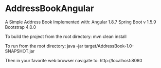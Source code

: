 # AddressBookAngular
A Simple Address Book Implemented with:
Angular 1.8.7
Spring Boot v 1.5.9
Bootstrap 4.0.0

To build the project from the root directory:
mvn clean install

To run from the root directory:
java -jar target/AddressBook-1.0-SNAPSHOT.jar

Then in your favorite web browser navigate to: http://localhost:8080
